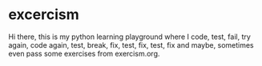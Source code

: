 # excercism

Hi there,
this is my python learning playground where I code, test, fail, try again, code again, test, break, fix, test, fix, test, fix and maybe, sometimes even pass some exercises from exercism.org.